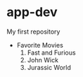 # app-dev
My first repository
- Favorite Movies
  1. Fast and Furious
  2. John Wick
  3. Jurassic World
